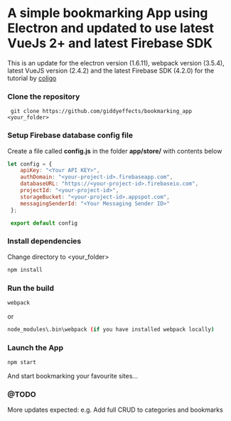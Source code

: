 # A simple bookmarking App using Electron and updated to use latest VueJs 2+ and latest Firebase SDK

This is an update for the electron version (1.6.11), webpack version (3.5.4), latest VueJS version (2.4.2) and the latest Firebase SDK (4.2.0) for the tutorial by [coligo](http://coligo.io/bookmarking-app-electron-vuejs-firebase/)

### Clone the repository
``` git clone https://github.com/giddyeffects/bookmarking_app <your_folder>```
### Setup Firebase database config file
 Create a file called **config.js** in the folder **app/store/** with contents below
```javascript
let config = {
    apiKey: "<Your API KEY>",
    authDomain: "<your-project-id>.firebaseapp.com",
    databaseURL: "https://<your-project-id>.firebaseio.com",
    projectId: "<your-project-id>",
    storageBucket: "<your-project-id>.appspot.com",
    messagingSenderId: "<Your Messaging Sender ID>"
 };

 export default config
 ```

 ### Install dependencies
 Change directory to <your_folder>
 ```bash
 npm install
 ```

 ### Run the build
 ```bash
 webpack
 ```
 or
 ```bash
 node_modules\.bin\webpack (if you have installed webpack locally)
 ```

 ### Launch the App
 ```bash
 npm start
 ```
 And start bookmarking your favourite sites...
 ### @TODO
 More updates expected: e.g. Add full CRUD to categories and bookmarks